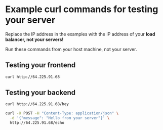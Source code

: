 # Example curl commands for testing your server

Replace the IP address in the examples with the IP address of your **load balancer, not your servers!**

Run these commands from your host machine, not your server.

## Testing your frontend

```bash
curl http://64.225.91.68
```

## Testing your backend

```bash
curl http://64.225.91.68/hey
```

```bash
curl -X POST -H "Content-Type: application/json" \
  -d '{"message": "Hello from your server"}' \
  http://64.225.91.68/echo
```
